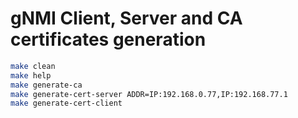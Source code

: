 # gNMI Client, Server and CA certificates generation

```bash
make clean
make help
make generate-ca
make generate-cert-server ADDR=IP:192.168.0.77,IP:192.168.77.1
make generate-cert-client
```
